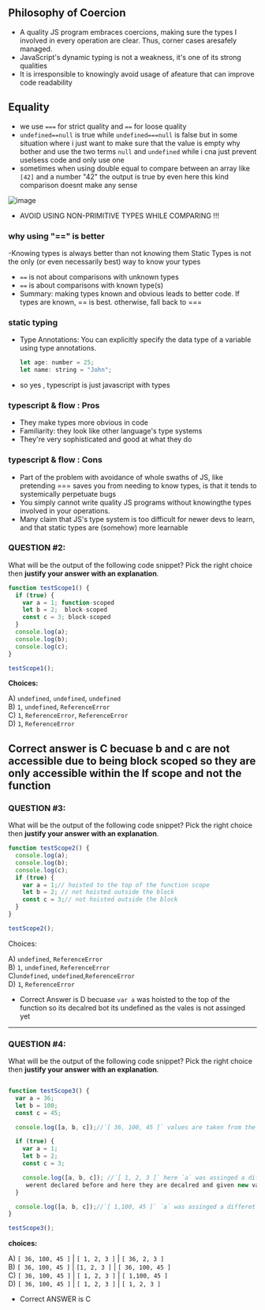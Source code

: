 ## Philosophy of Coercion
- A quality JS program embraces coercions, making sure the types I involved in every operation are
clear. Thus, corner cases aresafely managed.
- JavaScript's dynamic typing is not a weakness, it's one of its strong qualities
- It is irresponsible to knowingly avoid usage of afeature that can improve code readability
## Equality 
- we use `===` for strict quality and `==` for loose quality
- `undefined==null` is true while `undefined===null` is false but in some situation where i just want to make sure that the value is empty why bother and use the two terms `null` and `undefined` while i cna just prevent uselsess code and only use one
- sometimes when using double equal to compare between an array like `[42]` and a number "42" the output is true by even here this kind comparison doesnt make any sense
  
 ![image](https://github.com/MohammadHajMahmoud/GSG-first-sprint/assets/73450813/f8fff262-70e2-42d5-b234-30752ce82d31)
- AVOID USING NON-PRIMITIVE TYPES WHILE COMPARING !!!
### why using "==" is better 
-Knowing types is always better than not knowing them Static Types is not the only (or even necessarily best) way to know your types
- `==` is not about comparisons with unknown types
- `==` is about comparisons with known type(s)
- Summary: making types known and obvious leads to better code. If types are known, == is best. otherwise, fall back to ===
### static typing 
- Type Annotations: You can explicitly specify the data type of a variable using type annotations.
  ```javascript
  let age: number = 25;
  let name: string = "John";
  ```
 - so yes , typescript is just javascript with types
### typescript & flow : Pros
- They make types more obvious in code
- Familiarity: they look like other language's type systems
- They're very sophisticated and good at what they do
### typescript & flow : Cons
- Part of the problem with avoidance of whole swaths of JS, like pretending === saves
you from needing to know types, is that it tends to systemically perpetuate bugs
- You simply cannot write quality JS programs without knowingthe types involved in your operations.
- Many claim that JS's type system is too difficult for newer devs to learn, and that static types are
(somehow) more learnable

### QUESTION #2:

What will be the output of the following code snippet? Pick the right choice
then **justify your answer with an explanation**.

```javascript
function testScope1() {
  if (true) {
    var a = 1; function-scoped
    let b = 2;  block-scoped
    const c = 3; block-scoped
  }
  console.log(a);
  console.log(b);
  console.log(c);
}

testScope1();

```
**Choices:**

A) `undefined`, `undefined`, `undefined`   
B) `1`, `undefined`, `ReferenceError`  
C) `1`, `ReferenceError`, `ReferenceError`   
D) `1`, `ReferenceError`

Correct answer is C becuase  b and c are not accessible due to being block scoped so they are only accessible within the If scope  and not the function 
-------------------------------------------------------------------

### QUESTION #3:

What will be the output of the following code snippet? Pick the right choice
then **justify your answer with an explanation**.

```javascript
function testScope2() {
  console.log(a); 
  console.log(b);
  console.log(c);
  if (true) {
    var a = 1;// hoisted to the top of the function scope
    let b = 2; // not hoisted outside the block 
    const c = 3;// not hoisted outside the block 
  }
}

testScope2();

```

Choices:

A) `undefined`, `ReferenceError`   
B) `1`, `undefined`, `ReferenceError`   
C)`undefined`, `undefined`,`ReferenceError`  
D) `1`, `ReferenceError`

- Correct Answer is D becuase `var a` was hoisted to the top  of the function so its decalred bot its undefined  as the vales is not assinged yet 
-------------------------------------------------------------------

### QUESTION #4:

What will be the output of the following code snippet? Pick the right choice
then **justify your answer with an explanation**.

```javascript

function testScope3() {
  var a = 36;
  let b = 100;
  const c = 45;

  console.log([a, b, c]);//`[ 36, 100, 45 ]` values are taken from the blockscope for each and they are already assinged

  if (true) {
    var a = 1;
    let b = 2;
    const c = 3;

    console.log([a, b, c]); //`[ 1, 2, 3 ]` here `a` was assinged a different value and b and c are different from the ones above as they     
     werent declared before and here they are decalred and given new values 
  }

  console.log([a, b, c]);//`[ 1,100, 45 ]` `a` was assinged a differet value since its accessable within the whole function while b &c used there own old values 
}

testScope3();

```

**choices:**

A) `[ 36, 100, 45 ]` | `[ 1, 2, 3 ]` | `[ 36, 2, 3 ]`   
B) `[ 36, 100, 45 ]` | `[1, 2, 3 ]` | `[ 36, 100, 45 ]`   
C) `[ 36, 100, 45 ]` | `[ 1, 2, 3 ]` | `[ 1,100, 45 ]`   
D) `[ 36, 100, 45 ]` | `[ 1, 2, 3 ]` | `[ 1, 2, 3 ]`

- Correct ANSWER is C 

